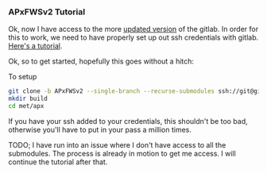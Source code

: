 ### APxFWSv2 Tutorial
Ok, now I have access to the more [updated version](https://gitlab.cern.ch/cms-cactus/phase2/firmware/correlator-layer2/-/tree/APxFWSv2/met/apx) of the gitlab. In order for this to work, we need to have properly set up out ssh credentials with gitlab. [Here's a tutorial](/knowledge_base/Adding_ssh_key_for_secure_access_to_gitlab.md).

Ok, so to get started, hopefully this goes without a hitch:

To setup
```bash
git clone -b APxFWSv2 --single-branch --recurse-submodules ssh://git@gitlab.cern.ch:7999/cms-cactus/phase2/firmware/correlator-layer2.git
mkdir build
cd met/apx
```

If you have your ssh added to your credentials, this shouldn't be too bad, otherwise you'll have to put in your pass a million times.

TODO; I have run into an issue where I don't have access to all the submodules. The process is already in motion to get me access. I will continue the tutorial after that.

